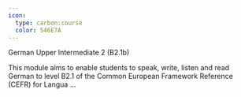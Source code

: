 ```yaml
---
icon:
  type: carbon:course
  color: 546E7A
---
```

German Upper Intermediate 2 (B2.1b)

This module aims to enable students to speak, write, listen and read German to level B2.1 of the Common European Framework Reference (CEFR) for Langua ... 

